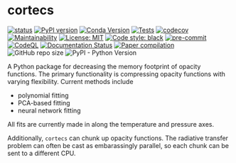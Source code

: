 # cortecs
[![status](https://joss.theoj.org/papers/b0c4f5012351abb476081ffe9226fbf4/status.svg)](https://joss.theoj.org/papers/b0c4f5012351abb476081ffe9226fbf4)
[![PyPI version](https://badge.fury.io/py/cortecs.svg)](https://badge.fury.io/py/cortecs)
[![Conda Version](https://img.shields.io/conda/vn/conda-forge/cortecs.svg)](https://anaconda.org/conda-forge/cortecs)
[![Tests](https://github.com/arjunsavel/cortecs/actions/workflows/python-package.yml/badge.svg)](https://github.com/arjunsavel/cortecs/actions/workflows/python-package.yml)
[![codecov](https://codecov.io/gh/arjunsavel/cortecs/graph/badge.svg?token=90S3STBO5X)](https://codecov.io/gh/arjunsavel/cortecs)
[![Maintainability](https://api.codeclimate.com/v1/badges/4eb53795313af153f4cd/maintainability)](https://codeclimate.com/github/arjunsavel/cortecs/maintainability)
[![License: MIT](https://img.shields.io/badge/License-MIT-yellow.svg)](https://opensource.org/licenses/MIT)
[![Code style: black](https://img.shields.io/badge/code%20style-black-000000.svg)](https://github.com/psf/black)
[![pre-commit](https://img.shields.io/badge/pre--commit-enabled-brightgreen?logo=pre-commit)](https://github.com/pre-commit/pre-commit)
[![CodeQL](https://github.com/arjunsavel/cortecs/actions/workflows/codeql.yml/badge.svg)](https://github.com/arjunsavel/cortecs/actions/workflows/codeql.yml)
[![Documentation Status](https://readthedocs.org/projects/cortecs/badge/?version=latest)](https://cortecs.readthedocs.io/en/latest/?badge=latest)
[![Paper compilation](https://github.com/arjunsavel/cortecs/actions/workflows/draft-pdf.yml/badge.svg)](https://github.com/arjunsavel/cortecs/actions/workflows/draft-pdf.yml)
![GitHub repo size](https://img.shields.io/github/repo-size/arjunsavel/cortecs)
![PyPI - Python Version](https://img.shields.io/pypi/pyversions/cortecs)




A Python package for decreasing the memory footprint of opacity functions. The primary functionality is compressing opacity functions with varying flexibility. Current methods include
- polynomial fitting
- PCA-based fitting
- neural network fitting


All fits are currently made in along the temperature and pressure axes. 

Additionally, `cortecs` can chunk up opacity functions. The radiative transfer problem can often be cast as embarassingly parallel, so each chunk can be sent to a different CPU.
